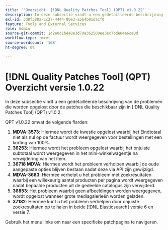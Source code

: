 ```yaml
---
title: '"Overzicht: [!DNL Quality Patches Tool] (QPT) v1.0.22'''
description: In deze subsectie vindt u een gedetailleerde beschrijving van de problemen die worden opgelost door de patches die beschikbaar zijn in [!DNL Quality Patches Tool] (QPT) v1.0.2.
exl-id: 3d8f380a-cc27-4444-86e3-a564b01dacf0
feature: Tools and External Services
role: Admin
source-git-commit: 1d2e0c1b4a8e3d79a362500ee3ec7bde84a6ce0d
workflow-type: tm+mt
source-wordcount: '168'
ht-degree: 0%

---
```


# [!DNL Quality Patches Tool] (QPT) Overzicht versie 1.0.22

In deze subsectie vindt u een gedetailleerde beschrijving van de problemen die worden opgelost door de patches die beschikbaar zijn in [!DNL Quality Patches Tool] (QPT) v1.0.2.

QPT v1.0.22 omvat de volgende flarden:

1. **MDVA-3573**: Hiermee wordt de kwestie opgelost waarbij het Eindtotaal niet als nul op de factuur wordt weergegeven voor bestellingen met een korting van 100%.
1. **36253**: Hiermee wordt het probleem opgelost waarbij het onjuiste subtotaal wordt weergegeven in het mini-winkelwagentje na verwijdering van het item.
1. **36718 MDVA**: Hiermee wordt het probleem verholpen waarbij de oude aangepaste opties blijven bestaan nadat deze via API zijn gewijzigd.
1. **MDVA-3683**: Hiermee verhelpt u het probleem met zoekresultaten waarbij een willekeurig aantal producten per pagina wordt weergegeven nadat bepaalde producten uit de gedeelde catalogus zijn verwijderd.
1. **36853**: Het probleem waarbij geen afbeeldingen worden weergegeven, wordt opgelost wanneer grote mediagalerieën worden geladen.
1. **37182**: Hiermee kunt u het probleem verhelpen door onjuiste zoekresultaten op te halen in beide [!DNL Elasticsearch] versie 6 en versie 7.

Gebruik het menu links om naar een specifieke patchpagina te navigeren.
